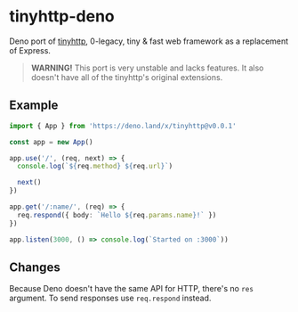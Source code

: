 # tinyhttp-deno

Deno port of [tinyhttp](https://github.com/talentlessguy/tinyhttp), 0-legacy, tiny &amp; fast web framework as a replacement of Express.

> **WARNING!** This port is very unstable and lacks features. It also doesn't have all of the tinyhttp's original extensions.

## Example

```ts
import { App } from 'https://deno.land/x/tinyhttp@v0.0.1'

const app = new App()

app.use('/', (req, next) => {
  console.log(`${req.method} ${req.url}`)

  next()
})

app.get('/:name/', (req) => {
  req.respond({ body: `Hello ${req.params.name}!` })
})

app.listen(3000, () => console.log(`Started on :3000`))
```

## Changes

Because Deno doesn't have the same API for HTTP, there's no `res` argument. To send responses use `req.respond` instead.
